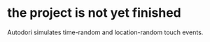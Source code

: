 # the project is not yet finished

Autodori simulates time-random and location-random touch events.  